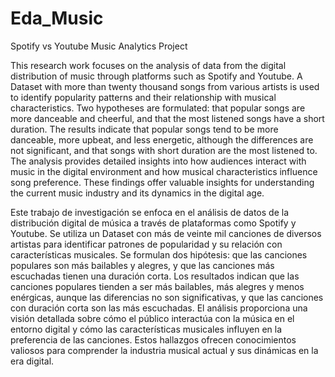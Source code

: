 # Eda_Music
Spotify vs Youtube Music Analytics Project

This research work focuses on the analysis of data from the digital distribution of music through platforms such as Spotify and Youtube. A Dataset with more than twenty thousand songs from various artists is used to identify popularity patterns and their relationship with musical characteristics. Two hypotheses are formulated: that popular songs are more danceable and cheerful, and that the most listened songs have a short duration. The results indicate that popular songs tend to be more danceable, more upbeat, and less energetic, although the differences are not significant, and that songs with short duration are the most listened to. The analysis provides detailed insights into how audiences interact with music in the digital environment and how musical characteristics influence song preference. These findings offer valuable insights for understanding the current music industry and its dynamics in the digital age.


Este trabajo de investigación se enfoca en el análisis de datos de la distribución digital de música a través de plataformas como Spotify y Youtube. Se utiliza un Dataset con más de veinte mil canciones de diversos artistas para identificar patrones de popularidad y su relación con características musicales. Se formulan dos hipótesis: que las canciones populares son más bailables y alegres, y que las canciones más escuchadas tienen una duración corta. Los resultados indican que las canciones populares tienden a ser más bailables, más alegres y menos enérgicas, aunque las diferencias no son significativas, y que las canciones con duración corta son las más escuchadas. El análisis proporciona una visión detallada sobre cómo el público interactúa con la música en el entorno digital y cómo las características musicales influyen en la preferencia de las canciones. Estos hallazgos ofrecen conocimientos valiosos para comprender la industria musical actual y sus dinámicas en la era digital.
